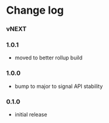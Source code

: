 # Change log

### vNEXT

### 1.0.1
- moved to better rollup build

### 1.0.0
- bump to major to signal API stability

### 0.1.0
- initial release
